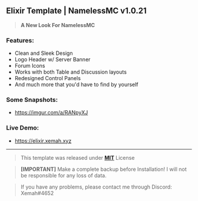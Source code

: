 ## **Elixir Template | NamelessMC v1.0.21**
> **A New Look For NamelessMC**

### **Features:**
 - Clean and Sleek Design
 - Logo Header w/ Server Banner
 - Forum Icons
 - Works with both Table and Discussion layouts
 - Redesigned Control Panels
 - And much more that you'd have to find by yourself

### **Some Snapshots:**
- https://imgur.com/a/RANpyXJ

### **Live Demo:**
- https://elixir.xemah.xyz

****
> This template was released under **[MIT](https://github.com/Xemah/ElixirTemplate/blob/master/LICENSE)** License

> **[IMPORTANT]** Make a complete backup before Installation! I will not be responsible for any loss of data.

> If you have any problems, please contact me through Discord: Xemah#4652
